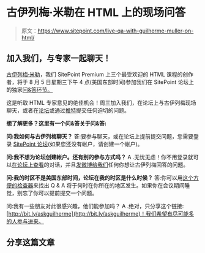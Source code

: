 # 古伊列梅·米勒在 HTML 上的现场问答

> 原文：<https://www.sitepoint.com/live-qa-with-guilherme-muller-on-html/>

## 加入我们，与专家一起聊天！

[古伊列梅·米勒](https://www.sitepoint.com/premium/users/guilhermemuller)，我们 SitePoint Premium 上三个最受欢迎的 HTML 课程的创作者，将于 8 月 5 日星期三下午 4 点(美国东部时间)参加我们在 SitePoint 论坛上的独家[问&答环节。](https://community.sitepoint.com/t/live-q-a-guilherme-muller-on-html-5th-august-at-4pm-est/197097)

这是听取 HTML 专家意见的绝佳机会！周三加入我们，在论坛上与古伊列梅现场聊天，或者在[论坛](https://community.sitepoint.com/t/live-q-a-guilherme-muller-on-html-5th-august-at-4pm-est/197097)或通过[推特](http://twitter.com/home?status=@sitepointdotcom%20%23askguilherme)提交任何迫切的问题。

**想了解更多？这里有一个问&答关于问&答:**

**问:我如何与古伊列梅聊天？**
答:要参与聊天，或在论坛上提前提交问题，您需要登录 [SitePoint 论坛](https://community.sitepoint.com/)(如果您还没有帐户，请创建一个帐户)。

**问:我不想为论坛创建帐户。还有别的参与方式吗？**
A .无忧无虑！你不用登录就可以[在论坛上查看](https://community.sitepoint.com/t/live-q-a-guilherme-muller-on-html-5th-august-at-4pm-est/197097)的对话，并且[发微博给我们](http://twitter.com/home?status=@sitepointdotcom%20%23askguilherme)任何你想让古伊列梅回答的问题。

**问:我的时区不是美国东部时间，论坛在我的时区是什么时候？**
答:你可以用[这个方便的检查器](http://www.timeanddate.com/worldclock/fixedtime.html?msg=Live+Q%26A+with+Guilherme+M%C3%BCller+on+HTML&iso=20150806T06&p1=152&am=30)来找出 Q & A 将于何时在你所在的地区发生。如果你在会议期间睡觉，别忘了你可以提前提交一个问题。

问:我有一些朋友对此很感兴趣，他们能参加吗？
A .绝对，只分享这个链接:[http://bit.ly/askguilherme](http://bit.ly/askguilherme)！我们希望有尽可能多的人参与进来。

## 分享这篇文章